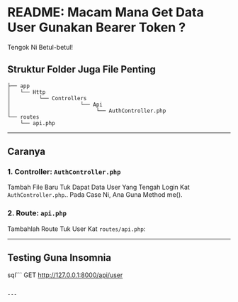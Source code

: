 # README: Macam Mana Get Data User Gunakan Bearer Token ?

Tengok Ni Betul-betul!

## **Struktur Folder Juga File Penting**

```
├── app
│   └── Http
│         └── Controllers
│                      └── Api
│                           └── AuthController.php
└── routes
    └── api.php 
```

---

## **Caranya**

### **1. Controller: `AuthController.php`**
Tambah File Baru Tuk Dapat Data User Yang Tengah Login Kat `AuthController.php`.. Pada Case Ni, Ana Guna Method me().

### **2. Route: `api.php`**
Tambahlah Route Tuk User Kat `routes/api.php`:

---

## **Testing Guna Insomnia**

sql```
GET http://127.0.0.1:8000/api/user
```

---
